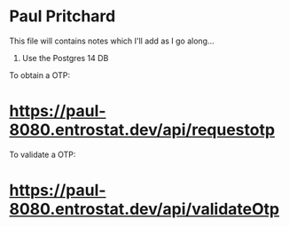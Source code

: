 # Paul Pritchard

This file will contains notes which I'll add as I go along...

1.  Use the Postgres 14 DB

To obtain a OTP:
# https://paul-8080.entrostat.dev/api/requestotp

To validate a OTP:
# https://paul-8080.entrostat.dev/api/validateOtp
